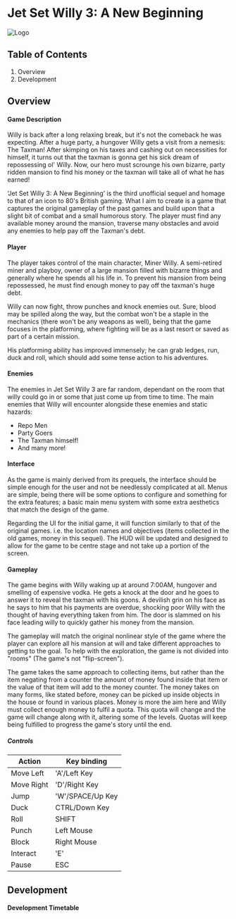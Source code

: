 # Jet Set Willy 3: A New Beginning

![Logo](https://github.com/LBruni98/Jet-Set-Willy-3-The-Unofficial-Sequel-/blob/master/Jet%20Set%20Willy%203%20Logo.png)

## Table of Contents
1. Overview
2. Development

## Overview

#### Game Description
Willy is back after a long relaxing break, but it's not the comeback he was expecting. After a huge party, a hungover Willy gets a visit from a nemesis: The Taxman! After skimping on his taxes and cashing out on necessities for himself, it turns out that the taxman is gonna get his sick dream of repossessing ol' Willy. Now, our hero must scrounge his own bizarre, party ridden mansion to find his money or the taxman will take all of what he has earned!

‘Jet Set Willy 3: A New Beginning’ is the third unofficial sequel and homage to that of an icon to 80's British gaming. What I aim to create is a game that captures the original gameplay of the past games and build upon that a slight bit of combat and a small humorous story. The player must find any available money around the mansion, traverse many obstacles and avoid any enemies to help pay off the Taxman's debt.

#### Player
The player takes control of the main character, Miner Willy. A semi-retired miner and playboy, owner of a large mansion filled with bizarre things and generally where he spends all his life in. To prevent his mansion from being repossessed, he must find enough money to pay off the taxman's huge debt.

Willy can now fight, throw punches and knock enemies out. Sure, blood may be spilled along the way, but the combat won't be a staple in the mechanics (there won't be any weapons as well), being that the game focuses in the platforming, where fighting will be as a last resort or saved as part of a certain mission.

His platforming ability has improved immensely; he can grab ledges, run, duck and roll, which should add some tense action to his adventures.

#### Enemies
The enemies in Jet Set Willy 3 are far random, dependant on the room that willy could go in or some that just come up from time to time. The main enemies that Willy will encounter alongside these enemies and static hazards:

* Repo Men
* Party Goers
* The Taxman himself!
* And many more!

#### Interface
As the game is mainly derived from its prequels, the interface should be simple enough for the user and not be needlessly complicated at all. Menus are simple, being there will be some options to configure and something for the extra features; a basic main menu system with some extra aesthetics that match the design of the game.

Regarding the UI for the initial game, it will function similarly to that of the original games. i.e. the location names and objectives (items collected in the old games, money in this sequel). The HUD will be updated and designed to allow for the game to be centre stage and not take up a portion of the screen.

#### Gameplay
The game begins with Willy waking up at around 7:00AM, hungover and smelling of expensive vodka. He gets a knock at the door and he goes to answer it to reveal the taxman with his goons. A devilish grin on his face as he says to him that his payments are overdue, shocking poor Willy with the thought of having everything taken from him. The door is slammed on his face leading willy to quickly gather his money from the mansion.

The gameplay will match the original nonlinear style of the game where the player can explore all his mansion at will and take different approaches to getting to the goal. To help with the exploration, the game is not divided into "rooms" (The game's not "flip-screen").

The game takes the same approach to collecting items, but rather than the item negating from a counter the amount of money found inside that item or the value of that item will add to the money counter. The money takes on many forms, like stated before, money can be picked up inside objects in the house or found in various places. Money is more the aim here and Willy must collect enough money to fulfil a quota. This quota will change and the game will change along with it, altering some of the levels. Quotas will keep being fulfilled to progress the game's story until the end.

##### Controls
| Action     | Key binding      |
| ---------- | ---------------- |
| Move Left  | 'A'/Left Key     |
| Move Right | 'D'/Right Key    |
| Jump       | 'W'/SPACE/Up Key |
| Duck       | CTRL/Down Key    |
| Roll       | SHIFT            |
| Punch      | Left Mouse       |
| Block      | Right Mouse      |
| Interact   | 'E'              |
| Pause      | ESC              |

## Development

#### Development Timetable

